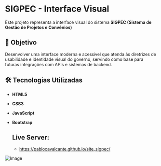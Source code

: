 # SIGPEC - Interface Visual

Este projeto representa a interface visual do sistema **SIGPEC (Sistema de Gestão de Projetos e Convênios)**

## 🎨 Objetivo
Desenvolver uma interface moderna e acessível que atenda às diretrizes de usabilidade e identidade visual do governo, servindo como base para futuras integrações com APIs e sistemas de backend.

## 🛠️ Tecnologias Utilizadas

- **HTML5**
- **CSS3**
- **JavaScript**
- **Bootstrap**

  ## Live Server:
  - https://pablocavalcante.github.io/site_sigpec/





![Image](https://github.com/user-attachments/assets/38b1adc5-825f-4032-a4d2-1822af899878)
